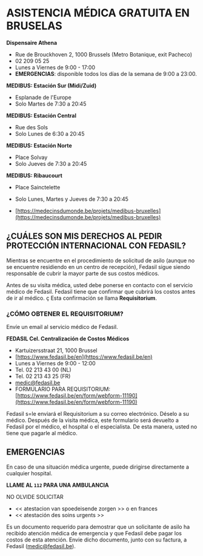 # ASISTENCIA MÉDICA GRATUITA EN BRUSELAS

**Dispensaire Athena**
* Rue de Brouckhoven 2, 1000 Brussels (Metro Botanique, exit Pacheco)
* 02 209 05 25
* Lunes a Viernes de 9:00 - 17:00
* **EMERGENCIAS**: disponible todos los días de la semana de  9:00 a 23:00.


**MEDIBUS: Estación Sur (Midi/Zuid)**
* Esplanade de l'Europe
* Solo Martes de 7:30 a 20:45 

**MEDIBUS: Estación Central**
* Rue des Sols
* Solo Lunes de 6:30 a 20:45 

**MEDIBUS: Estación Norte**
* Place Solvay
* Solo Jueves de 7:30 a 20:45 

**MEDIBUS: Ribaucourt**
* Place Sainctelette
* Solo Lunes, Martes y Jueves de 7:30 a 20:45 

* [https://medecinsdumonde.be/projets/medibus-bruxelles](https://medecinsdumonde.be/projets/medibus-bruxelles)


## ¿CUÁLES SON MIS DERECHOS AL PEDIR PROTECCIÓN INTERNACIONAL CON FEDASIL?

Mientras se encuentre en el procedimiento de solicitud de asilo 
(aunque no se encuentre residiendo en un centro de recepción), Fedasil 
sigue siendo responsable de cubrir la mayor parte de sus costos médicos. 

Antes de su visita médica, usted debe ponerse en contacto con el servicio médico 
de Fedasil. Fedasil tiene que confirmar que cubrirá los costos antes de ir al médico. ç
Esta confirmación se llama **Requisitorium**.

### ¿CÓMO OBTENER EL REQUISITORIUM?

Envíe un email al servicio médico de Fedasil. 

**FEDASIL Cel. Centralización de Costos Médicos**
* Kartuizersstraat 21, 1000 Brussel
* [https://www.fedasil.be/en](https://www.fedasil.be/en)
* Lunes a Viernes de 9:00 - 12:00
* Tel. 02 213 43 00 (NL)
* Tel. 02 213 43 25 (FR)
* medic@fedasil.be
* FORMULARIO PARA REQUISITORIUM: [https://www.fedasil.be/en/form/webform-11190](https://www.fedasil.be/en/form/webform-11190)

Fedasil s=le enviará el Requisitorium a su correo electrónico. Déselo a su médico. Después
de la visita médica, este formulario será devuelto a Fedasil por el médico, el hospital o el especialista. 
De esta manera, usted no tiene que pagarle al médico. 

## EMERGENCIAS

En caso de una situación médica urgente, puede dirigirse directamente a cualquier hospital. 

**LLAME AL `112` PARA UNA AMBULANCIA**

NO OLVIDE SOLICITAR
* << atestacion van spoedeisende zorgen >> o en frances
* << atestación des soins urgents >>

Es un documento requerido para demostrar que un solicitante de asilo ha recibido atención médica de emergencia y que Fedasil debe pagar los costos de esta atención.
Envie dicho documento, junto con su factura, a Fedasil (medic@fedasil.be).




